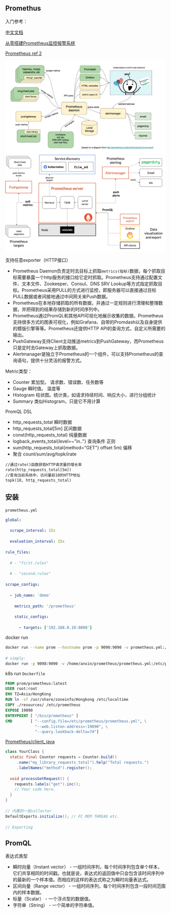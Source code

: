 ## Promethus
入门参考：

[中文文档](https://fuckcloudnative.io/prometheus/2-concepts/data_model.html)

[从零搭建Prometheus监控报警系统
](https://www.cnblogs.com/chenqionghe/p/10494868.html)

[Prometheus ref 2](https://www.jianshu.com/p/93c840025f01)

![pm1](.\img\pm1.jpg)
![pm_everywhere](.\img\pm_architecture.png)

支持任意exporter（HTTP接口）  
+ Prometheus Daemon负责定时去目标上抓取`metrics(指标)`数据，每个抓取目标需要暴露一个http服务的接口给它定时抓取。Prometheus支持通过配置文件、文本文件、Zookeeper、Consul、DNS SRV Lookup等方式指定抓取目标。Prometheus采用PULL的方式进行监控，即服务器可以直接通过目标PULL数据或者间接地通过中间网关来Push数据。
+ Prometheus在本地存储抓取的所有数据，并通过一定规则进行清理和整理数据，并把得到的结果存储到新的时间序列中。
+ Prometheus通过PromQL和其他API可视化地展示收集的数据。Prometheus支持很多方式的图表可视化，例如Grafana、自带的Promdash以及自身提供的模版引擎等等。Prometheus还提供HTTP API的查询方式，自定义所需要的输出。
+ PushGateway支持Client主动推送metrics到PushGateway，而Prometheus只是定时去Gateway上抓取数据。
+ Alertmanager是独立于Prometheus的一个组件，可以支持Prometheus的查询语句，提供十分灵活的报警方式。

Metric类型：
+ Counter 累加型。 请求数、错误数、任务数等
+ Gauge 瞬时值。 温度等
+ Histogram 柱状图。统计类，如请求持续时间、响应大小，进行分组统计
+ Summary 类似Histogram，只是它不用计算

PromQL DSL
+ http_requests_total 瞬时数据
+ http_requests_total[5m] 区间数据
+ const(http_requests_total) 纯量数据
+ logback_events_total{level=~"in.."} 查询条件 正则
+ sum(http_requests_total{method="GET"} offset 5m) 偏移
+ 聚合 count/sum/avg/topk/irate

```more
//通过rate()函数获取HTTP请求量的增长率
rate(http_requests_total[5m])
//查询当前系统中，访问量前10的HTTP地址
topk(10, http_requests_total)

```

## 安装
`prometheus.yml`
```yml
global:

  scrape_interval: 15s

  evaluation_interval: 15s

rule_files:

  # - "first.rules"

  # - "second.rules"

scrape_configs:

  - job_name: 'demo'

    metrics_path: '/prometheus'

    static_configs:

      - targets: ['192.168.0.10:8080']
```

docker run
```bash
docker run --name prom --hostname prom -p 9090:9090 -v prometheus.yml:/etc/prometheus/prometheus.yml prom/prometheus

# simply:
docker run -p 9098:9090 -v /home/anxin/prometheus/prometheus.yml:/etc/prometheus/prometheus.yml prom/prometheus
```

k8s run
`Dockerfile`
```Dockerfile
FROM prom/prometheus:latest
USER root:root
ENV TZ=Asia/HongKong
RUN ln -sf /usr/share/zoneinfo/Hongkong /etc/localtime
COPY ./resources/ /etc/prometheus
EXPOSE 19090
ENTRYPOINT [ "/bin/prometheus" ]
CMD        [ "--config.file=/etc/prometheus/prometheus.yml", \
             "--web.listen-address=:19090", \
             "--query.lookback-delta=7d"]
```

[Prometheus/client_java](https://github.com/prometheus/client_java#exporting-to-a-pushgateway)

```java
class YourClass {
  static final Counter requests = Counter.build()
     .name("my_library_requests_total").help("Total requests.")
     .labelNames("method").register();

  void processGetRequest() {
    requests.labels("get").inc();
    // Your code here.
  }
}

// 内置的一些collector
DefaultExports.initialize(); // FC MEM THREAD etc.

// Exporting

```
## PromQL
表达式类型
+ 瞬时向量（Instant vector） - 一组时间序列，每个时间序列包含单个样本，它们共享相同的时间戳。也就是说，表达式的返回值中只会包含该时间序列中的最新的一个样本值。而相应的这样的表达式称之为瞬时向量表达式。
+ 区间向量（Range vector） - 一组时间序列，每个时间序列包含一段时间范围内的样本数据。
+ 标量（Scalar） - 一个浮点型的数据值。
+ 字符串（String） - 一个简单的字符串值。



